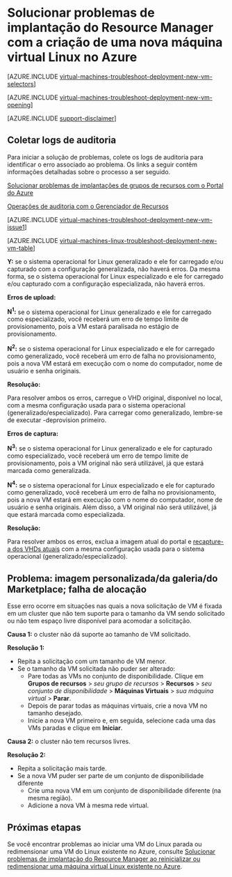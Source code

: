 <properties
   pageTitle="Solucionar problemas de implantação do RM de VM Linux | Microsoft Azure"
   description="Solucionar problemas de implantação do Resource Manager ao criar uma nova máquina virtual Linux no Azure"
   services="virtual-machines-linux, azure-resource-manager"
   documentationCenter=""
   authors="jiangchen79"
   manager="felixwu"
   editor=""
   tags="top-support-issue, azure-resource-manager"/>

<tags
  ms.service="virtual-machines-linux"
  ms.workload="na"
  ms.tgt_pltfrm="vm-linux"
  ms.devlang="na"
  ms.topic="article"
  ms.date="09/06/2016"
  ms.author="cjiang"/>

# Solucionar problemas de implantação do Resource Manager com a criação de uma nova máquina virtual Linux no Azure

[AZURE.INCLUDE [virtual-machines-troubleshoot-deployment-new-vm-selectors](../../includes/virtual-machines-linux-troubleshoot-deployment-new-vm-selectors-include.md)]

[AZURE.INCLUDE [virtual-machines-troubleshoot-deployment-new-vm-opening](../../includes/virtual-machines-troubleshoot-deployment-new-vm-opening-include.md)]

[AZURE.INCLUDE [support-disclaimer](../../includes/support-disclaimer.md)]

## Coletar logs de auditoria

Para iniciar a solução de problemas, colete os logs de auditoria para identificar o erro associado ao problema. Os links a seguir contêm informações detalhadas sobre o processo a ser seguido.

[Solucionar problemas de implantações de grupos de recursos com o Portal do Azure](../resource-manager-troubleshoot-deployments-portal.md)

[Operações de auditoria com o Gerenciador de Recursos](../resource-group-audit.md)

[AZURE.INCLUDE [virtual-machines-troubleshoot-deployment-new-vm-issue1](../../includes/virtual-machines-troubleshoot-deployment-new-vm-issue1-include.md)]

[AZURE.INCLUDE [virtual-machines-linux-troubleshoot-deployment-new-vm-table](../../includes/virtual-machines-linux-troubleshoot-deployment-new-vm-table.md)]

**Y:** se o sistema operacional for Linux generalizado e ele for carregado e/ou capturado com a configuração generalizada, não haverá erros. Da mesma forma, se o sistema operacional for Linux especializado e ele for carregado e/ou capturado com a configuração especializada, não haverá erros.

**Erros de upload:**

**N<sup>1</sup>:** se o sistema operacional for Linux generalizado e ele for carregado como especializado, você receberá um erro de tempo limite de provisionamento, pois a VM estará paralisada no estágio de provisionamento.

**N<sup>2</sup>:** se o sistema operacional for Linux especializado e ele for carregado como generalizado, você receberá um erro de falha no provisionamento, pois a nova VM estará em execução com o nome do computador, nome de usuário e senha originais.

**Resolução:**

Para resolver ambos os erros, carregue o VHD original, disponível no local, com a mesma configuração usada para o sistema operacional (generalizado/especializado). Para carregar como generalizado, lembre-se de executar -deprovision primeiro.

**Erros de captura:**

**N<sup>3</sup>:** se o sistema operacional for Linux generalizado e ele for capturado como especializado, você receberá um erro de tempo limite de provisionamento, pois a VM original não será utilizável, já que estará marcada como generalizada.

**N<sup>4</sup>:** se o sistema operacional for Linux especializado e ele for capturado como generalizado, você receberá um erro de falha no provisionamento, pois a nova VM estará em execução com o nome do computador, nome de usuário e senha originais. Além disso, a VM original não será utilizável, já que estará marcada como especializada.

**Resolução:**

Para resolver ambos os erros, exclua a imagem atual do portal e [recapture-a dos VHDs atuais](virtual-machines-linux-capture-image.md) com a mesma configuração usada para o sistema operacional (generalizado/especializado).

## Problema: imagem personalizada/da galeria/do Marketplace; falha de alocação
Esse erro ocorre em situações nas quais a nova solicitação de VM é fixada em um cluster que não tem suporte para o tamanho da VM sendo solicitado ou não tem espaço livre disponível para acomodar a solicitação.

**Causa 1:** o cluster não dá suporte ao tamanho de VM solicitado.

**Resolução 1:**

- Repita a solicitação com um tamanho de VM menor.
- Se o tamanho da VM solicitada não puder ser alterado:
  - Pare todas as VMs no conjunto de disponibilidade. Clique em **Grupos de recursos** > *seu grupo de recursos* > **Recursos** > *seu conjunto de disponibilidade* > **Máquinas Virtuais** > *sua máquina virtual* > **Parar**.
  - Depois de parar todas as máquinas virtuais, crie a nova VM no tamanho desejado.
  - Inicie a nova VM primeiro e, em seguida, selecione cada uma das VMs paradas e clique em **Iniciar**.

**Causa 2:** o cluster não tem recursos livres.

**Resolução 2:**

- Repita a solicitação mais tarde.
- Se a nova VM puder ser parte de um conjunto de disponibilidade diferente
  - Crie uma nova VM em um conjunto de disponibilidade diferente (na mesma região).
  - Adicione a nova VM à mesma rede virtual.

## Próximas etapas
Se você encontrar problemas ao iniciar uma VM do Linux parada ou redimensionar uma VM do Linux existente no Azure, consulte [Solucionar problemas de implantação do Resource Manager ao reinicializar ou redimensionar uma máquina virtual Linux existente no Azure](virtual-machines-linux-restart-resize-error-troubleshooting.md).

<!---HONumber=AcomDC_0907_2016-->